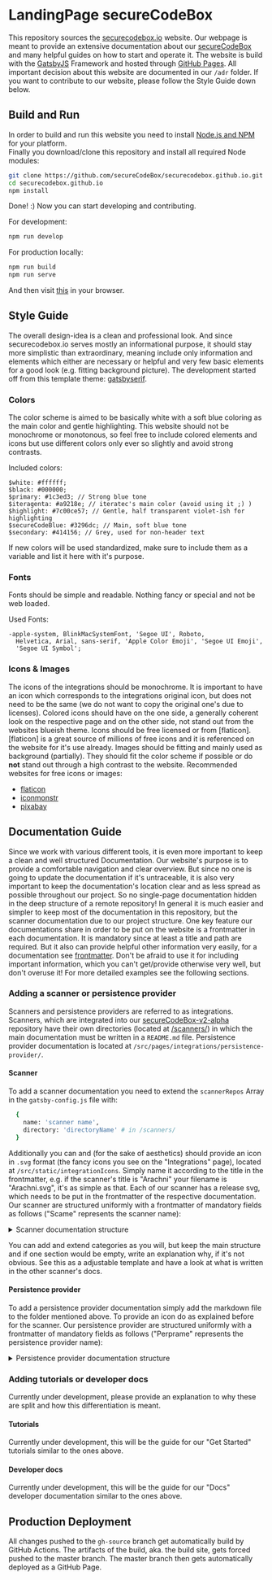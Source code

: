 # LandingPage secureCodeBox

This repository sources the [securecodebox.io] website. Our webpage is meant to provide an extensive documentation about our [secureCodeBox] and many helpful guides on how to start and operate it. The website is build with the [GatsbyJS] Framework and hosted through [GitHub Pages]. All important decision about this website are documented in our `/adr` folder. If you want to contribute to our website, please follow the Style Guide down below.

## Build and Run

In order to build and run this website you need to install [Node.js and NPM] for your platform.  
Finally you download/clone this repository and install all required Node modules:

```bash
git clone https://github.com/secureCodeBox/securecodebox.github.io.git
cd securecodebox.github.io
npm install
```

Done! :) Now you can start developing and contributing.

For development:

```bash
npm run develop
```

For production locally:

```bash
npm run build
npm run serve
```

And then visit [this](http://localhost:8000/) in your browser.

## Style Guide

The overall design-idea is a clean and professional look. And since securecodebox.io serves mostly an informational purpose, it should stay more simplistic than extraordinary, meaning include only information and elements which either are necessary or helpful and very few basic elements for a good look (e.g. fitting background picture). The development started off from this template theme: [gatsbyserif](https://gatsby-serif.netlify.com/).

### Colors

The color scheme is aimed to be basically white with a soft blue coloring as the main color and gentle highlighting. This website should not be monochrome or monotonous, so feel free to include colored elements and icons but use different colors only ever so slightly and avoid strong contrasts.

Included colors:

```
$white: #ffffff;
$black: #000000;
$primary: #1c3ed3; // Strong blue tone
$iteragenta: #a9218e; // iteratec's main color (avoid using it ;) )
$highlight: #7c00ce57; // Gentle, half transparent violet-ish for highlighting
$secureCodeBlue: #3296dc; // Main, soft blue tone
$secondary: #414156; // Grey, used for non-header text
```

If new colors will be used standardized, make sure to include them as a variable and list it here with it's purpose.

### Fonts

Fonts should be simple and readable. Nothing fancy or special and not be web loaded.

Used Fonts:

```
-apple-system, BlinkMacSystemFont, 'Segoe UI', Roboto,
  Helvetica, Arial, sans-serif, 'Apple Color Emoji', 'Segoe UI Emoji',
  'Segoe UI Symbol';
```

### Icons & Images

The icons of the integrations should be monochrome. It is important to have an icon which corresponds to the integrations original icon, but does not need to be the same (we do not want to copy the original one's due to licenses). Colored icons should have on the one side, a generally coherent look on the respective page and on the other side, not stand out from the websites blueish theme. Icons should be free licensed or from [flaticon]. [flaticon] is a great source of millions of free icons and it is referenced on the website for it's use already. Images should be fitting and mainly used as background (partially). They should fit the color scheme if possible or do **not** stand out through a high contrast to the website. Recommended websites for free icons or images:

- [flaticon](https://www.flaticon.com/)
- [iconmonstr](https://iconmonstr.com/)
- [pixabay](https://pixabay.com/)

## Documentation Guide

Since we work with various different tools, it is even more important to keep a clean and well structured Documentation. Our website's purpose is to provide a comfortable navigation and clear overview. But since no one is going to update the documentation if it's untraceable, it is also very important to keep the documentation's location clear and as less spread as possible throughout our project. So no single-page documentation hidden in the deep structure of a remote repository! In general it is much easier and simpler to keep most of the documentation in this repository, but the scanner documentation due to our project structure. One key feature our documentations share in order to be put on the website is a frontmatter in each documentation. It is mandatory since at least a title and path are required. But it also can provide helpful other information very easily, for a documentation see [frontmatter]. Don't be afraid to use it for including important information, which you can't get/provide otherwise very well, but don't overuse it! For more detailed examples see the following sections.

### Adding a scanner or persistence provider

Scanners and persistence providers are referred to as integrations. Scanners, which are integrated into our [secureCodeBox-v2-alpha](https://github.com/secureCodeBox/secureCodeBox-v2-alpha) repository have their own directories (located at [/scanners/](https://github.com/secureCodeBox/secureCodeBox-v2-alpha/tree/master/scanners)) in which the main documentation must be written in a `README.md` file. Persistence provider documentation is located at `/src/pages/integrations/persistence-provider/`.

#### Scanner

To add a scanner documentation you need to extend the `scannerRepos` Array in the `gatsby-config.js` file with:

```bash
  {
    name: 'scanner name',
    directory: 'directoryName' # in /scanners/
  }
```

Additionally you can and (for the sake of aesthetics) should provide an icon in `.svg` format (the fancy icons you see on the "Integrations" page), located at `/src/static/integrationIcons`. Simply name it according to the title in the frontmatter, e.g. if the scanner's title is "Arachni" your filename is "Arachni.svg", it's as simple as that. Each of our scanner has a release svg, which needs to be put in the frontmatter of the respective documentation. Our scanner are structured uniformly with a frontmatter of mandatory fields as follows ("Scame" represents the scanner name):

<details>
<summary>Scanner documentation structure</summary>
<br>
<pre>

        ---

        title: "Scame"
        path: "scanner/Scame"
        category: "scanner"
        usecase: "general use of this scanner"

        ---

        ![Scame Logo](url to scanner logo) //not required but nice to have

        A brief description about this scanner.

        <!-- end -->

        # About

        This repository contains a self contained µService utilizing the Scame scanner for the secureCodeBox project. To learn more about the Scame scanner itself visit [reference the scanner].

        ## Scame parameters

        To hand over supported parameters through api usage, you can set following attributes:

        ```
        [
          {
            specify parameter and how to configure the scanner
          }
        ]
        ```

        ## Example
        Provide a simple scan example which everyone can simply reconstruct. Give a Example input/configuration and the according output.

        ## Development

        ### Configuration Options

        To configure this service specify the following environment variables:

        | Environment Variable       | Value Example |
        | -------------------------- | ------------- |
        | ENGINE_ADDRESS             | http://engine |
        | ENGINE_BASIC_AUTH_USER     | username      |
        | ENGINE_BASIC_AUTH_PASSWORD | 123456        |

        ### Local setup

        How to set up the scanner locally.

        ### Test

        How to run the test.

        ### Build with docker

        How to build the docker container.


        >Travis build status
        >License
        >GitHub latest release of our Scame repository

        [reference the scanner]: url

</pre>
</details>

You can add and extend categories as you will, but keep the main structure and if one section would be empty, write an explanation why, if it's not obvious. See this as a adjustable template and have a look at what is written in the other scanner's docs.

#### Persistence provider

To add a persistence provider documentation simply add the markdown file to the folder mentioned above. To provide an icon do as explained before for the scanner. Our persistence provider are structured uniformly with a frontmatter of mandatory fields as follows ("Perprame" represents the persistence provider name):

<details>
<summary>Persistence provider documentation structure</summary>
<br>
<pre>

        ---

        title: "Perprame"
        path: "persistence-provider/Perprame"
        category: "persistence provider"

        ---

        ## About

        A brief description of this persistence provider with reference: [Perprame].

        ## Configuration

        ### Setting the Persistence Provider

        The engine supports multiple different persistence providers. Each of the prepackaged persistence providers can be toggled on by using environment variables.

        The currently available persistence providers are:

        | Name          | Environment Variable                              | Default Value |
        | ------------- | ------------------------------------------------- | ------------- |
        | Perprame      | `SECURECODEBOX_PERSISTENCE_PERPRAME_ENABLED`      | `"false"`     |
        | Elasticsearch | `SECURECODEBOX_PERSISTENCE_ELASTICSEARCH_ENABLED` | `"false"`     |
        | DefectDojo    | `SECURECODEBOX_PERSISTENCE_DEFECTDOJO_ENABLED`    | `"false"`     |
        | S3            | `SECURECODEBOX_PERSISTENCE_S3_ENABLED`            | `"false"`     |
        | None          | `SECURECODEBOX_PERSISTENCE_NONE_ENABLED`          | `"false"`     |

        To activate the persistence providers the `enabled` variable must be set to `"true"`.

        > **Note**: Most PersistenceProviders require additional configuration to set the location and access credentials. These are documented in the sections for the individual persistence providers below.

        The corresponding PersistenceProvider-implementation class must have a matching `@ConditionalOnProperty` annotation, e.g. `@ConditionalOnProperty(name = "securecodebox.persistence.perprame.enabled", havingValue = "true")` for Perprame.

        ## Specific Settings

        #### Enabling Perprame as Persistence Provider

        To use Perprame for persistence set `securecodebox.persistence.perprame.enabled` or the corresponding environment variable to `"true"`.

        #### Properties / Environment Variables

        | Property | Example Value | Mandatory |
        | -------- | ------------- | --------- |
        |          |               |           |


        [Perprame]: reference url

</pre>
</details>

### Adding tutorials or developer docs

Currently under development, please provide an explanation to why these are split and how this differentiation is meant.

#### Tutorials

Currently under development, this will be the guide for our "Get Started" tutorials similar to the ones above.

#### Developer docs

Currently under development, this will be the guide for our "Docs" developer documentation similar to the ones above.  

## Production Deployment

All changes pushed to the `gh-source` branch get automatically build by GitHub Actions.
The artifacts of the build, aka. the build site, gets forced pushed to the master branch.
The master branch then gets automatically deployed as a GitHub Page.

[securecodebox.io]: https://securecodebox.github.io
[securecodebox]: https://github.com/secureCodeBox/secureCodeBox
[gatsbyjs]: https://www.gatsbyjs.org/
[github pages]: https://pages.github.com/
[node.js and npm]: https://nodejs.org/en/download/
[frontmatter]: https://www.gatsbyjs.org/docs/adding-markdown-pages/#frontmatter-for-metadata-in-markdown-files

